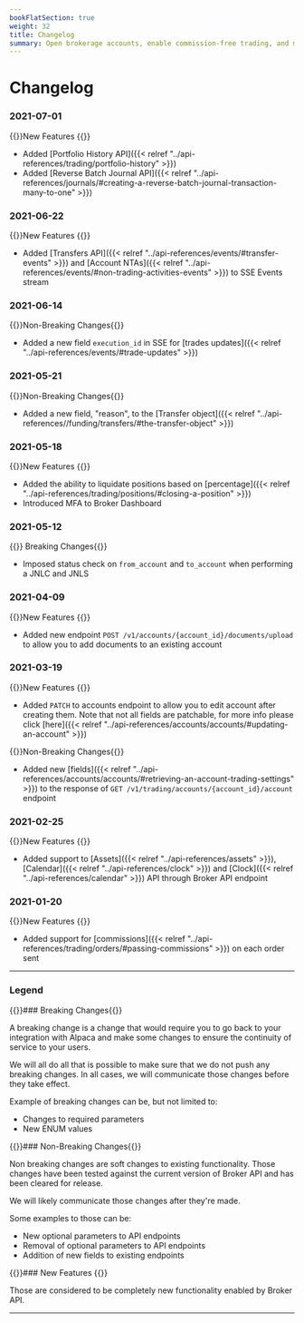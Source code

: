 ```yaml
---
bookFlatSection: true
weight: 32
title: Changelog
summary: Open brokerage accounts, enable commission-free trading, and manage the ongoing user experience with Alpaca Broker API
---
```


# Changelog

### **2021-07-01**

{{<hint info>}}New Features {{</hint>}}

- Added [Portfolio History API]({{< relref "../api-references/trading/portfolio-history" >}})
- Added [Reverse Batch Journal API]({{< relref "../api-references/journals/#creating-a-reverse-batch-journal-transaction-many-to-one" >}})

### **2021-06-22**

{{<hint info>}}New Features {{</hint>}}

- Added [Transfers API]({{< relref "../api-references/events/#transfer-events" >}}) and [Account NTAs]({{< relref "../api-references/events/#non-trading-activities-events" >}}) to SSE Events stream

### **2021-06-14**

{{<hint warning>}}Non-Breaking Changes{{</hint>}}

- Added a new field `execution_id` in SSE for [trades updates]({{< relref "../api-references/events/#trade-updates" >}})

### **2021-05-21**

{{<hint warning>}}Non-Breaking Changes{{</hint>}}

- Added a new field, "reason", to the [Transfer object]({{< relref "../api-references//funding/transfers/#the-transfer-object" >}})

### **2021-05-18**

{{<hint info>}}New Features {{</hint>}}

- Added the ability to liquidate positions based on [percentage]({{< relref "../api-references/trading/positions/#closing-a-position" >}})
- Introduced MFA to Broker Dashboard

### **2021-05-12**

{{<hint danger>}} Breaking Changes{{</hint>}}

- Imposed status check on `from_account` and `to_account` when performing a JNLC and JNLS

### **2021-04-09**

{{<hint info>}}New Features {{</hint>}}

- Added new endpoint `POST /v1/accounts/{account_id}/documents/upload` to allow you to add documents to an existing account

### **2021-03-19**

{{<hint info>}}New Features {{</hint>}}

- Added `PATCH` to accounts endpoint to allow you to edit account after creating them. Note that not all fields are patchable, for more info please click [here]({{< relref "../api-references/accounts/accounts/#updating-an-account" >}})

{{<hint warning>}}Non-Breaking Changes{{</hint>}}

- Added new [fields]({{< relref "../api-references/accounts/accounts/#retrieving-an-account-trading-settings" >}}) to the response of `GET /v1/trading/accounts/{account_id}/account` endpoint

### **2021-02-25**

{{<hint info>}}New Features {{</hint>}}

- Added support to [Assets]({{< relref "../api-references/assets" >}}), [Calendar]({{< relref "../api-references/clock" >}}) and [Clock]({{< relref "../api-references/calendar" >}}) API through Broker API endpoint

### **2021-01-20**

{{<hint info>}}New Features {{</hint>}}

- Added support for [commissions]({{< relref "../api-references/trading/orders/#passing-commissions" >}}) on each order sent

---

### **Legend**

{{<hint danger>}}### Breaking Changes{{</hint>}}

A breaking change is a change that would require you to go back to your integration with Alpaca and make some changes to ensure the continuity of service to your users.

We will all do all that is possible to make sure that we do not push any breaking changes. In all cases, we will communicate those changes before they take effect.

Example of breaking changes can be, but not limited to:

- Changes to required parameters
- New ENUM values

{{<hint warning>}}### Non-Breaking Changes{{</hint>}}

Non breaking changes are soft changes to existing functionality. Those changes have been tested against the current version of Broker API and has been cleared for release.

We will likely communicate those changes after they're made.

Some examples to those can be:

- New optional parameters to API endpoints
- Removal of optional parameters to API endpoints
- Addition of new fields to existing endpoints

{{<hint info>}}### New Features {{</hint>}}

Those are considered to be completely new functionality enabled by Broker API.

---
